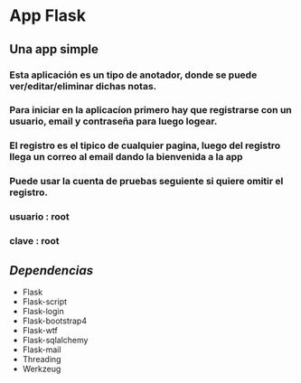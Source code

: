 # App Flask
## Una app simple
### Esta aplicación es un tipo de anotador, donde se puede ver/editar/eliminar dichas notas.
### Para iniciar en la aplicacíon primero hay que registrarse con un usuario, email y contraseña para luego logear.
### El registro es el tipico de cualquier pagina, luego del registro llega un correo al email dando la bienvenida a la app
### Puede usar la cuenta de pruebas seguiente si quiere omitir el registro.
### usuario : root
### clave : root

## *Dependencias*
  - Flask
  - Flask-script
  - Flask-login
  - Flask-bootstrap4
  - Flask-wtf
  - Flask-sqlalchemy
  - Flask-mail
  - Threading
  - Werkzeug

